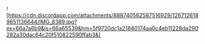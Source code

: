 ![https://cdn.discordapp.com/attachments/888740562587516929/1267126189651136644/IMG_8389.jpg?ex=66a7a6b9&is=66a65539&hm=5f9720dc1a21840174aa0c4eb11228da290282a30dac64c20f510822590ffab3&]
